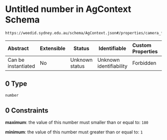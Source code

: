 # Untitled number in AgContext Schema

```txt
https://weedid.sydney.edu.au/schema/AgContext.json#/properties/camera_fov/anyOf/0
```




| Abstract            | Extensible | Status         | Identifiable            | Custom Properties | Additional Properties | Access Restrictions | Defined In                                                                      |
| :------------------ | ---------- | -------------- | ----------------------- | :---------------- | --------------------- | ------------------- | ------------------------------------------------------------------------------- |
| Can be instantiated | No         | Unknown status | Unknown identifiability | Forbidden         | Allowed               | none                | [AgContext.schema.json\*](out/out/AgContext.schema.json "open original schema") |

## 0 Type

`number`

## 0 Constraints

**maximum**: the value of this number must smaller than or equal to: `180`

**minimum**: the value of this number must greater than or equal to: `1`
